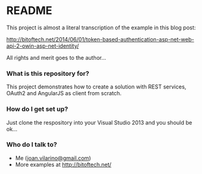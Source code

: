 # README #

This project is almost a literal transcription of the example in this blog post:

http://bitoftech.net/2014/06/01/token-based-authentication-asp-net-web-api-2-owin-asp-net-identity/

All rights and merit goes to the author... 

### What is this repository for? ###

This project demonstrates how to create a solution with REST services, OAuth2 and AngularJS as client from scratch.

### How do I get set up? ###

Just clone the respository into your Visual Studio 2013 and you should be ok...

### Who do I talk to? ###

* Me (joan.vilarino@gmail.com)
* More examples at http://bitoftech.net/